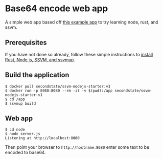 # Base64 encode web app

A simple web app based off [this example app](https://github.com/second-state/wasm-learning/tree/master/nodejs/quadratic) to try learning node, rust, and ssvm.

## Prerequisites

If you have not done so already, follow these simple instructions to [install Rust, Node.js, SSVM, and ssvmup](https://www.secondstate.io/articles/setup-rust-nodejs/).


## Build the application

```
$ docker pull secondstate/ssvm-nodejs-starter:v1
$ docker run -p 8080:8080 --rm -it -v $(pwd):/app secondstate/ssvm-nodejs-starter:v1
$ cd /app
$ ssvmup build
```


## Web app

```
$ cd node
$ node server.js
Listening at http://localhost:8080
```

Then point your browser to `http://hostname:8080` enter some text to be encoded to base64.

